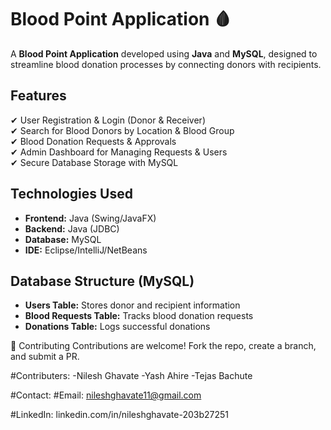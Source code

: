 # Blood Point Application 🩸  

A **Blood Point Application** developed using **Java** and **MySQL**, designed to streamline blood donation processes by connecting donors with recipients.  

## Features  
✔ User Registration & Login (Donor & Receiver)  
✔ Search for Blood Donors by Location & Blood Group  
✔ Blood Donation Requests & Approvals  
✔ Admin Dashboard for Managing Requests & Users  
✔ Secure Database Storage with MySQL  

## Technologies Used  
- **Frontend:** Java (Swing/JavaFX)  
- **Backend:** Java (JDBC)  
- **Database:** MySQL  
- **IDE:** Eclipse/IntelliJ/NetBeans  

## Database Structure (MySQL)  
- **Users Table:** Stores donor and recipient information  
- **Blood Requests Table:** Tracks blood donation requests  
- **Donations Table:** Logs successful donations  



🤝 Contributing
Contributions are welcome! Fork the repo, create a branch, and submit a PR.

#Contributers:
-Nilesh Ghavate
-Yash Ahire
-Tejas Bachute

#Contact:
#Email: nileshghavate11@gmail.com

#LinkedIn: linkedin.com/in/nileshghavate-203b27251

